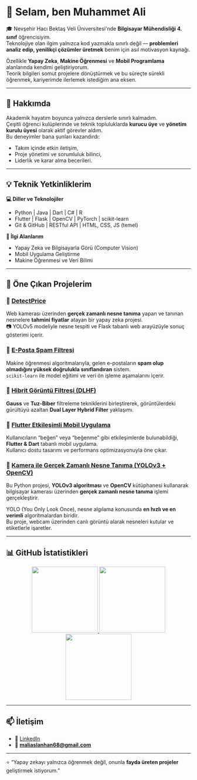 # 👋 Selam, ben Muhammet Ali

🎓 Nevşehir Hacı Bektaş Veli Üniversitesi'nde **Bilgisayar Mühendisliği 4. sınıf** öğrencisiyim.  
Teknolojiye olan ilgim yalnızca kod yazmakla sınırlı değil — **problemleri analiz edip, yenilikçi çözümler üretmek** benim için asıl motivasyon kaynağı.  

Özellikle **Yapay Zeka**, **Makine Öğrenmesi** ve **Mobil Programlama** alanlarında kendimi geliştiriyorum.  
Teorik bilgileri somut projelere dönüştürmek ve bu süreçte sürekli öğrenmek, kariyerimde ilerlemek istediğim ana eksen.

---

## 🚀 Hakkımda

Akademik hayatım boyunca yalnızca derslerle sınırlı kalmadım.  
Çeşitli öğrenci kulüplerinde ve teknik topluluklarda **kurucu üye** ve **yönetim kurulu üyesi** olarak aktif görevler aldım.  
Bu deneyimler bana şunları kazandırdı:  
- Takım içinde etkin iletişim,  
- Proje yönetimi ve sorumluluk bilinci,  
- Liderlik ve karar alma becerileri.  

---

## 💡 Teknik Yetkinliklerim

**💻 Diller ve Teknolojiler**
- Python | Java | Dart | C# | R  
- Flutter | Flask | OpenCV | PyTorch | scikit-learn  
- Git & GitHub | RESTful API | HTML, CSS, JS (temel)  

**🧠 İlgi Alanlarım**
- Yapay Zeka ve Bilgisayarla Görü (Computer Vision)  
- Mobil Uygulama Geliştirme  
- Makine Öğrenmesi ve Veri Bilimi  

---

## 📂 Öne Çıkan Projelerim

### 🔹 [DetectPrice](https://github.com/muhametaliaslanhan/DetectPrice)
Web kamerası üzerinden **gerçek zamanlı nesne tanıma** yapan ve tanınan nesnelere **tahmini fiyatlar** atayan bir yapay zeka projesi.  
📷 YOLOv5 modeliyle nesne tespiti ve Flask tabanlı web arayüzüyle sonuç gösterimi içerir.

### 🔹 [E-Posta Spam Filtresi](https://github.com/muhametaliaslanhan/E-Posta-Spam-mi-Ham-mi)
Makine öğrenmesi algoritmalarıyla, gelen e-postaların **spam olup olmadığını yüksek doğrulukla sınıflandıran** sistem.  
`scikit-learn` ile model eğitimi ve veri ön işleme aşamalarını içerir.

### 🔹 [Hibrit Görüntü Filtresi (DLHF)](https://github.com/muhametaliaslanhan/Gauss-ve-Tuz-Biber-Fitreleme)
**Gauss** ve **Tuz-Biber** filtreleme tekniklerini birleştirerek, görüntülerdeki gürültüyü azaltan **Dual Layer Hybrid Filter** yaklaşımı.  

### 🔹 [Flutter Etkileşimli Mobil Uygulama](https://github.com/muhametaliaslanhan/Mobil_Programlama)
Kullanıcıların “beğen” veya “beğenme” gibi etkileşimlerde bulunabildiği, **Flutter & Dart** tabanlı mobil uygulama.  
Kullanıcı dostu tasarımı ve performans optimizasyonuyla öne çıkar.

### 🔹 [Kamera ile Gerçek Zamanlı Nesne Tanıma (YOLOv3 + OpenCV)](https://github.com/muhametaliaslanhan/kamera-ile-nesne-tanima)
Bu Python projesi, **YOLOv3 algoritması** ve **OpenCV** kütüphanesi kullanarak bilgisayar kamerası üzerinden **gerçek zamanlı nesne tanıma** işlemi gerçekleştirir.  

YOLO (You Only Look Once), nesne algılama konusunda **en hızlı ve en verimli** algoritmalardan biridir.  
Bu proje, webcam üzerinden canlı görüntü alarak nesneleri kutular ve etiketlerle işaretler.

---

## 📊 GitHub İstatistikleri

<div align="center">

<a href="https://github.com/muhametaliaslanhan">
  <img src="https://github-readme-stats.vercel.app/api?username=muhametaliaslanhan&show_icons=true&count_private=true&hide_border=true&title_color=00FFFF&icon_color=00FFFF&text_color=FFFFFF&bg_color=0d1117" height="180px" />
</a>
<a href="https://github.com/muhametaliaslanhan">
  <img src="https://github-readme-stats.vercel.app/api/top-langs/?username=muhametaliaslanhan&layout=compact&langs_count=8&hide_border=true&title_color=00FFFF&text_color=FFFFFF&bg_color=0d1117" height="180px" />
</a>

<br>

<a href="https://github.com/muhametaliaslanhan">
  <img src="https://github-readme-streak-stats.herokuapp.com/?user=muhametaliaslanhan&theme=tokyonight&hide_border=true&background=0d1117&stroke=00FFFF&ring=00FFFF&fire=00FFFF&currStreakLabel=FFFFFF" height="180px" />
</a>

</div>

---

## 📫 İletişim

- 💼 [LinkedIn](https://www.linkedin.com/in/muhammetaliaslanhan/)  
- 📧 **maliaslanhan68@gmail.com**  

---

⭐️ “Yapay zekayı yalnızca öğrenmek değil, onunla **fayda üreten projeler** geliştirmek istiyorum.”
